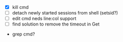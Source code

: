 - [x] kill cmd
- [ ] detach newly started sessions from shell (setsid?)
- [ ] edit cmd neds line:col support
- [ ] find solution to remove the timeout in Get
- grep cmd?
